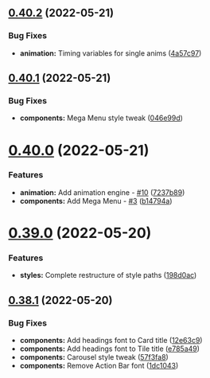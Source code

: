 ## [0.40.2](https://github.com/jacecotton/tcds/compare/v0.40.1...v0.40.2) (2022-05-21)


### Bug Fixes

* **animation:** Timing variables for single anims ([4a57c97](https://github.com/jacecotton/tcds/commit/4a57c97ef3cdfe4967f765245583f6c0a50da94f))



## [0.40.1](https://github.com/jacecotton/tcds/compare/v0.40.0...v0.40.1) (2022-05-21)


### Bug Fixes

* **components:** Mega Menu style tweak ([046e99d](https://github.com/jacecotton/tcds/commit/046e99d169727d2d16a99f14645101f42742a7a6))



# [0.40.0](https://github.com/jacecotton/tcds/compare/v0.39.0...v0.40.0) (2022-05-21)


### Features

* **animation:** Add animation engine - [#10](https://github.com/jacecotton/tcds/issues/10) ([7237b89](https://github.com/jacecotton/tcds/commit/7237b896bebaa0f5264a28bdc5f71bb4d68d453e))
* **components:** Add Mega Menu - [#3](https://github.com/jacecotton/tcds/issues/3) ([b14794a](https://github.com/jacecotton/tcds/commit/b14794ac283c6ad1523cee6ddd909b2f23817873))



# [0.39.0](https://github.com/jacecotton/tcds/compare/v0.38.1...v0.39.0) (2022-05-20)


### Features

* **styles:** Complete restructure of style paths ([198d0ac](https://github.com/jacecotton/tcds/commit/198d0ac5115e9956edaf421d9494a500c208f1a9))



## [0.38.1](https://github.com/jacecotton/tcds/compare/v0.38.0...v0.38.1) (2022-05-20)


### Bug Fixes

* **components:** Add headings font to Card title ([12e63c9](https://github.com/jacecotton/tcds/commit/12e63c925d08163f2b0e70c50da9930d881c27c0))
* **components:** Add headings font to Tile title ([e785a49](https://github.com/jacecotton/tcds/commit/e785a49708e98aac91ab799cc154e5fbf06843a7))
* **components:** Carousel style tweak ([57f3fa8](https://github.com/jacecotton/tcds/commit/57f3fa81d6a924916c7d4ceb7120ee6bdaae8518))
* **components:** Remove Action Bar font ([1dc1043](https://github.com/jacecotton/tcds/commit/1dc1043b74d94f0708bf6575a41e927227edf214))



